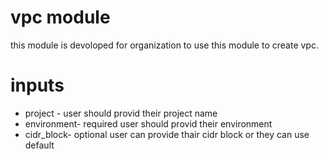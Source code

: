 # vpc module
this module is devoloped for organization to use this module to create vpc.

# inputs
* project - user should provid their project name
* environment- required user should provid their environment
* cidr_block- optional user can provide thair cidr block or they can use default
